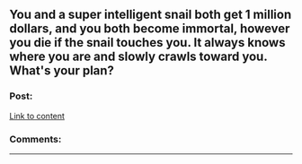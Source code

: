 ## You and a super intelligent snail both get 1 million dollars, and you both become immortal, however you die if the snail touches you. It always knows where you are and slowly crawls toward you. What's your plan?

### Post:

[Link to content]()

### Comments:

---

